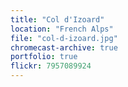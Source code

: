 ```yaml
---
title: "Col d'Izoard"
location: "French Alps"
file: "col-d-izoard.jpg"
chromecast-archive: true
portfolio: true
flickr: 7957089924
---
```

